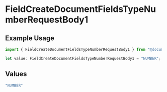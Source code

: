 # FieldCreateDocumentFieldsTypeNumberRequestBody1

## Example Usage

```typescript
import { FieldCreateDocumentFieldsTypeNumberRequestBody1 } from "@documenso/sdk-typescript/models/operations";

let value: FieldCreateDocumentFieldsTypeNumberRequestBody1 = "NUMBER";
```

## Values

```typescript
"NUMBER"
```
